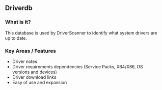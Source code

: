 ## Driverdb 

### What is it?
This database is used by DriverScanner to identify what system drivers are up to date.

### Key Areas / Features 
- Driver notes
- Driver requirements dependencies (Service Packs, X64/X86, OS versions and devices)
- Driver download links
- Easy of use and expansion


